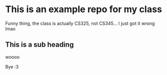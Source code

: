 # This is an example repo for my class
Funny thing, the class is actually CS325, not CS345... I just got it wrong lmao

## This is a sub heading
woooo

Bye :3
